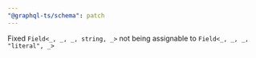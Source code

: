 ```yaml
---
"@graphql-ts/schema": patch
---
```


Fixed `Field<_, _, _, string, _>` not being assignable to `Field<_, _, _, "literal", _>`
